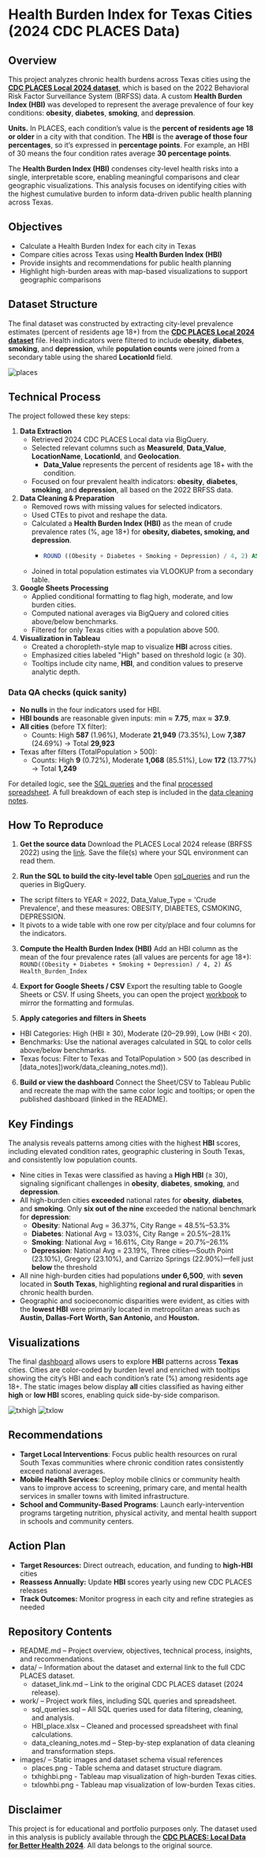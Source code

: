 # Health Burden Index for Texas Cities (2024 CDC PLACES Data)
## Overview
This project analyzes chronic health burdens across Texas cities using the [**CDC PLACES Local 2024 dataset**](data/dataset_link.md), which is based on the 2022 Behavioral Risk Factor Surveillance System (BRFSS) data. A custom **Health Burden Index (HBI)** was developed to represent the average prevalence of four key conditions: **obesity**, **diabetes**, **smoking**, and **depression**.

**Units.** In PLACES, each condition’s value is the **percent of residents age 18 or older** in a city with that condition. The **HBI** is the **average of those four percentages**, so it’s expressed in **percentage points**. For example, an HBI of 30 means the four condition rates average **30 percentage points**.

The **Health Burden Index (HBI)** condenses city-level health risks into a single, interpretable score, enabling meaningful comparisons and clear geographic visualizations. This analysis focuses on identifying cities with the highest cumulative burden to inform data-driven public health planning across Texas. 


## Objectives
* Calculate a Health Burden Index for each city in Texas
* Compare cities across Texas using **Health Burden Index (HBI)**
* Provide insights and recommendations for public health planning
* Highlight high-burden areas with map-based visualizations to support geographic comparisons

## Dataset Structure
The final dataset was constructed by extracting city-level prevalence estimates (percent of residents age 18+) from the **[CDC PLACES Local 2024 dataset](data/dataset_link.md)** file. Health indicators were filtered to include **obesity**, **diabetes**, **smoking**, and **depression**, while **population counts** were joined from a secondary table using the shared **LocationId** field. 

![places](images/places.png)

## Technical Process
The project followed these key steps:
1. **Data Extraction**  
   * Retrieved 2024 CDC PLACES Local data via BigQuery.
   * Selected relevant columns such as **MeasureId**, **Data_Value**, **LocationName**, **LocationId**, and **Geolocation**.
     * **Data_Value** represents the percent of residents age 18+ with the condition.
   * Focused on four prevalent health indicators: **obesity**, **diabetes**, **smoking**, and **depression**, all based on the 2022 BRFSS data.  
2. **Data Cleaning & Preparation**  
   * Removed rows with missing values for selected indicators.
   * Used CTEs to pivot and reshape the data.
   * Calculated a **Health Burden Index (HBI)** as the mean of crude prevalence rates (%, age 18+) for **obesity, diabetes, smoking, and depression**.
     * ```sql
       ROUND ((Obesity + Diabetes + Smoking + Depression) / 4, 2) AS Health_Burden_Index 
   * Joined in total population estimates via VLOOKUP from a secondary table.
3. **Google Sheets Processing**  
   * Applied conditional formatting to flag high, moderate, and low burden cities.
   * Computed national averages via BigQuery and colored cities above/below benchmarks.
   * Filtered for only Texas cities with a population above 500.
4. **Visualization in Tableau**  
   * Created a choropleth-style map to visualize **HBI** across cities.
   * Emphasized cities labeled "High" based on threshold logic (≥ 30).
   * Tooltips include city name, **HBI**, and condition values to preserve analytic depth.

### Data QA checks (quick sanity)
* **No nulls** in the four indicators used for HBI.
* **HBI bounds** are reasonable given inputs: min ≈ **7.75**, max ≈ **37.9**.
* **All cities** (before TX filter):
    * Counts: High **587** (1.96%), Moderate **21,949** (73.35%), Low **7,387** (24.69%) → Total **29,923**
* Texas after filters (TotalPopulation > 500):
    * Counts: High **9** (0.72%), Moderate **1,068** (85.51%), Low **172** (13.77%) → Total **1,249**

For detailed logic, see the [SQL queries](work/sql_queries.sql) and the final [processed spreadsheet](work/HBI_place.xlsx). A full breakdown of each step is included in the [data cleaning notes](work/data_cleaning_notes.md).

## How To Reproduce
1. **Get the source data**
Download the PLACES Local 2024 release (BRFSS 2022) using the [link](data/dataset_link.md). Save the file(s) where your SQL environment can read them.

2. **Run the SQL to build the city-level table**
Open [sql_queries](work/sql_queries.sql) and run the queries in BigQuery.
  * The script filters to YEAR = 2022, Data_Value_Type = 'Crude Prevalence', and these measures: OBESITY, DIABETES, CSMOKING, DEPRESSION.
  * It pivots to a wide table with one row per city/place and four columns for the indicators.

3. **Compute the Health Burden Index (HBI)**
Add an HBI column as the mean of the four prevalence rates (all values are percents for age 18+):
``` ROUND((Obesity + Diabetes + Smoking + Depression) / 4, 2) AS Health_Burden_Index ```

4. **Export for Google Sheets / CSV**
Export the resulting table to Google Sheets or CSV. If using Sheets, you can open the project [workbook](work/HBI_place.xlsx) to mirror the formatting and formulas.

5. **Apply categories and filters in Sheets**
  * HBI Categories: High (HBI ≥ 30), Moderate (20–29.99), Low (HBI < 20).
  * Benchmarks: Use the national averages calculated in SQL to color cells above/below benchmarks.
  * Texas focus: Filter to Texas and TotalPopulation > 500 (as described in [data_notes])work/data_cleaning_notes.md)).

6. **Build or view the dashboard**
Connect the Sheet/CSV to Tableau Public and recreate the map with the same color logic and tooltips; or open the published dashboard (linked in the README).


## Key Findings
The analysis reveals patterns among cities with the highest **HBI** scores, including elevated condition rates, geographic clustering in South Texas, and consistently low population counts. 

* Nine cities in Texas were classified as having a **High HBI** (≥ 30), signaling significant challenges in **obesity**, **diabetes**, **smoking**, and **depression**.
* All high-burden cities **exceeded** national rates for **obesity**, **diabetes**, and **smoking**. Only **six out of the nine** exceeded the national benchmark for **depression**:
   * **Obesity**: National Avg = 36.37%, City Range = 48.5%–53.3%
   * **Diabetes**: National Avg = 13.03%, City Range = 20.5%–28.1%
   * **Smoking**: National Avg = 16.61%, City Range = 20.7%–26.1%
   * **Depression**: National Avg = 23.19%, Three cities—South Point (23.10%), Gregory (23.10%), and Carrizo Springs (22.90%)—fell just **below** the threshold
* All nine high-burden cities had populations **under 6,500**, with **seven** located in **South Texas**, highlighting **regional and rural disparities** in chronic health burden.
* Geographic and socioeconomic disparities were evident, as cities with the **lowest HBI** were primarily located in metropolitan areas such as **Austin, Dallas-Fort Worth, San Antonio,** and **Houston.**

## Visualizations
The final [dashboard](https://public.tableau.com/views/hbiplacestxover500/Sheet1?:language=en-US&:sid=&:redirect=auth&:display_count=n&:origin=viz_share_link) allows users to explore **HBI** patterns across **Texas** cities. Cities are color-coded by burden level and enriched with tooltips showing the city’s HBI and each condition’s rate (%) among residents age 18+. The static images below display **all** cities classified as having either **high** or **low HBI** scores, enabling quick side-by-side comparison.

![txhigh](images/txhighbi.png)
![txlow](images/txlowhbi.png)

## Recommendations
* **Target Local Interventions**: Focus public health resources on rural South Texas communities where chronic condition rates consistently exceed national averages.
* **Mobile Health Services**: Deploy mobile clinics or community health vans to improve access to screening, primary care, and mental health services in smaller towns with limited infrastructure.
* **School and Community-Based Programs**: Launch early-intervention programs targeting nutrition, physical activity, and mental health support in schools and community centers.

## Action Plan
* **Target Resources:** Direct outreach, education, and funding to **high-HBI** cities
* **Reassess Annually:** Update **HBI** scores yearly using new CDC PLACES releases
* **Track Outcomes:** Monitor progress in each city and refine strategies as needed

## Repository Contents
* README.md – Project overview, objectives, technical process, insights, and recommendations.
* data/ – Information about the dataset and external link to the full CDC PLACES dataset.
  * dataset_link.md – Link to the original CDC PLACES dataset (2024 release).
* work/ – Project work files, including SQL queries and spreadsheet.
  * sql_queries.sql – All SQL queries used for data filtering, cleaning, and analysis.
  * HBI_place.xlsx – Cleaned and processed spreadsheet with final calculations.
  * data_cleaning_notes.md – Step-by-step explanation of data cleaning and transformation steps.
* images/ – Static images and dataset schema visual references
  * places.png - Table schema and dataset structure diagram.
  * txhighbi.png - Tableau map visualization of high-burden Texas cities.
  * txlowhbi.png - Tableau map visualization of low-burden Texas cities.

## Disclaimer
This project is for educational and portfolio purposes only. The dataset used in this analysis is publicly available through the [**CDC PLACES: Local Data for Better Health 2024**](data/dataset_link.md). All data belongs to the original source.


